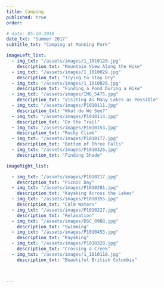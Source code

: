 ```yaml
---
title: Camping  
published: true
order: 

# date: 05-10-2018
date_txt: "Summer 2017"
subtitle_txt: "Camping at Manning Park"

imageLeft_list:
  - img_txt: "/assets/images/1_1010120.jpg"
    description_txt: "Mountain View Along the Hike"
  - img_txt: "/assets/images/1_1010029.jpg"
    description_txt: "Trying to Stay Dry"
  - img_txt: "/assets/images/1_1010026.jpg"
    description_txt: "Finding a Pond During a Hike"
  - img_txt: "/assets/images/IMG_5475.jpg"
    description_txt: "Visiting As Many Lakes as Possible"
  - img_txt: "/assets/images/P1010111.jpg"
    description_txt: "What do We See?"
  - img_txt: "/assets/images/P1010114.jpg"
    description_txt: "On the Trail"
  - img_txt: "/assets/images/P1010153.jpg"
    description_txt: "Rocky Climb"
  - img_txt: "/assets/images/P1010177.jpg"
    description_txt: "Bottom of Three Falls"
  - img_txt: "/assets/images/P1010326.jpg"
    description_txt: "Finding Shade"

imageRight_list:

  - img_txt: "/assets/images/P1010217.jpg"
    description_txt: "Picnic Day"
  - img_txt: "/assets/images/P1010281.jpg"
    description_txt: "Kayaking Across the Lakes"
  - img_txt: "/assets/images/P1010355.jpg"
    description_txt: "Calm Waters"
  - img_txt: "/assets/images/P1010227.jpg"
    description_txt: "Relaxation"
  - img_txt: "/assets/images/DSC_0988.jpg"
    description_txt: "Swimming"
  - img_txt: "/assets/images/P1010453.jpg"
    description_txt: "Kayaking"
  - img_txt: "/assets/images/P1010328.jpg"
    description_txt: "Crossing a Creek"
  - img_txt: "/assets/images/1_1010118.jpg"
    description_txt: "Beautiful British Columbia"



---
```

